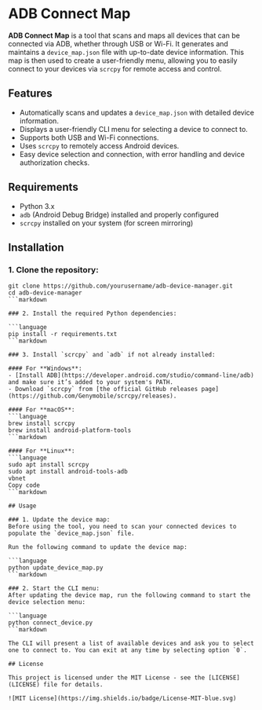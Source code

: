 # ADB Connect Map

**ADB Connect Map** is a tool that scans and maps all devices that can be connected via ADB, whether through USB or Wi-Fi. It generates and maintains a `device_map.json` file with up-to-date device information. This map is then used to create a user-friendly menu, allowing you to easily connect to your devices via `scrcpy` for remote access and control.

## Features
- Automatically scans and updates a `device_map.json` with detailed device information.
- Displays a user-friendly CLI menu for selecting a device to connect to.
- Supports both USB and Wi-Fi connections.
- Uses `scrcpy` to remotely access Android devices.
- Easy device selection and connection, with error handling and device authorization checks.

## Requirements

- Python 3.x
- `adb` (Android Debug Bridge) installed and properly configured
- `scrcpy` installed on your system (for screen mirroring)

## Installation

### 1. Clone the repository:

```language
git clone https://github.com/yourusername/adb-device-manager.git
cd adb-device-manager
```markdown

### 2. Install the required Python dependencies:

```language
pip install -r requirements.txt
```markdown

### 3. Install `scrcpy` and `adb` if not already installed:

#### For **Windows**:
- [Install ADB](https://developer.android.com/studio/command-line/adb) and make sure it’s added to your system's PATH.
- Download `scrcpy` from [the official GitHub releases page](https://github.com/Genymobile/scrcpy/releases).

#### For **macOS**:
```language
brew install scrcpy
brew install android-platform-tools
```markdown

#### For **Linux**:
```language
sudo apt install scrcpy
sudo apt install android-tools-adb
vbnet
Copy code
```markdown

## Usage

### 1. Update the device map:
Before using the tool, you need to scan your connected devices to populate the `device_map.json` file.

Run the following command to update the device map:

```language
python update_device_map.py
```markdown

### 2. Start the CLI menu:
After updating the device map, run the following command to start the device selection menu:

```language
python connect_device.py
```markdown

The CLI will present a list of available devices and ask you to select one to connect to. You can exit at any time by selecting option `0`.

## License

This project is licensed under the MIT License - see the [LICENSE](LICENSE) file for details.

![MIT License](https://img.shields.io/badge/License-MIT-blue.svg)
